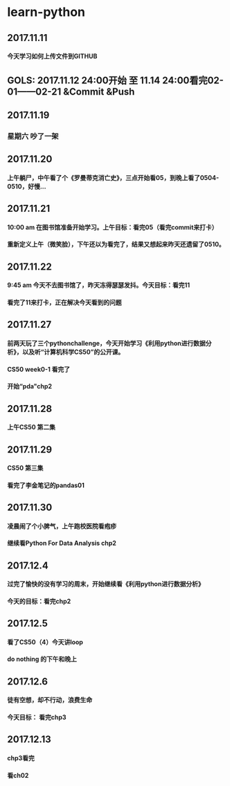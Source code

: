 # learn-python

## 2017.11.11 
#### 今天学习如何上传文件到GITHUB

## GOLS: 2017.11.12 24:00开始 至 11.14 24:00看完02-01——02-21 &Commit &Push

## 2017.11.19 
### 星期六 吵了一架

## 2017.11.20 
#### 上午躺尸，中午看了个《罗曼蒂克消亡史》，三点开始看05，到晚上看了0504-0510，好慢...

## 2017.11.21  
#### 10:00 am 在图书馆准备开始学习。上午目标：看完05（看完commit来打卡）
#### 重新定义上午（微笑脸），下午还以为看完了，结果又想起来昨天还遗留了0510。

## 2017.11.22  
#### 9:45 am 今天不去图书馆了，昨天冻得瑟瑟发抖。今天目标：看完11
#### 看完了11来打卡，正在解决今天看到的问题

## 2017.11.27 
#### 前两天玩了三个pythonchallenge，今天开始学习《利用python进行数据分析》，以及听“计算机科学CS50”的公开课。
#### CS50 week0-1 看完了
#### 开始“pda"chp2

## 2017.11.28  
####  上午CS50 第二集

## 2017.11.29
#### CS50 第三集
#### 看完了李金笔记的pandas01

## 2017.11.30
#### 凌晨闹了个小脾气，上午跑校医院看疱疹
#### 继续看Python For Data Analysis chp2

## 2017.12.4
#### 过完了愉快的没有学习的周末，开始继续看《利用python进行数据分析》
#### 今天的目标：看完chp2

## 2017.12.5
#### 看了CS50（4）今天讲loop
#### do nothing 的下午和晚上

## 2017.12.6
####  徒有空想，却不行动，浪费生命
####  今天目标： 看完chp3

## 2017.12.13
#### chp3看完
#### 看ch02

